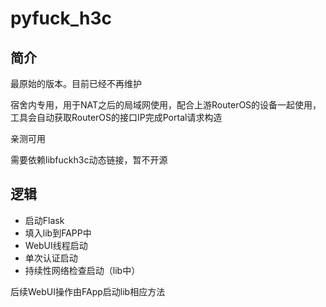 # pyfuck_h3c

## 简介

最原始的版本。目前已经不再维护

宿舍内专用，用于NAT之后的局域网使用，配合上游RouterOS的设备一起使用，工具会自动获取RouterOS的接口IP完成Portal请求构造

亲测可用

需要依赖libfuckh3c动态链接，暂不开源

## 逻辑

* 启动Flask
* 填入lib到FAPP中
* WebUI线程启动
* 单次认证启动
* 持续性网络检查启动（lib中）

后续WebUI操作由FApp启动lib相应方法
